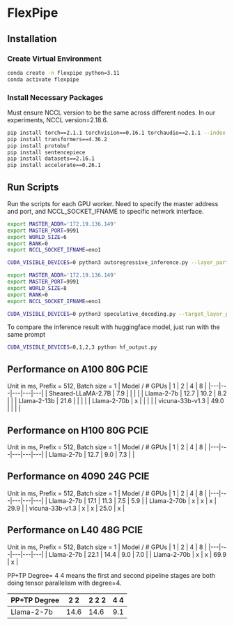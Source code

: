 # FlexPipe
## Installation
### Create Virtual Environment
``` bash
conda create -n flexpipe python=3.11
conda activate flexpipe
```

### Install Necessary Packages
Must ensure NCCL version to be the same across different nodes. In our experiments, NCCL version=2.18.6.

``` bash
pip install torch==2.1.1 torchvision==0.16.1 torchaudio==2.1.1 --index-url https://download.pytorch.org/whl/cu118
pip install transformers==4.36.2
pip install protobuf
pip install sentencepiece
pip install datasets==2.16.1
pip install accelerate==0.26.1
```

## Run Scripts
Run the scripts for each GPU worker. Need to specify the master address and port, and NCCL_SOCKET_IFNAME to specific network interface.
``` bash
export MASTER_ADDR='172.19.136.149'
export MASTER_PORT=9991
export WORLD_SIZE=6
export RANK=0
export NCCL_SOCKET_IFNAME=eno1

CUDA_VISIBLE_DEVICES=0 python3 autoregressive_inference.py --layer_partition 10 11 11 --tp_groups 2 2 2
```

``` bash
export MASTER_ADDR='172.19.136.149'
export MASTER_PORT=9991
export WORLD_SIZE=8
export RANK=0
export NCCL_SOCKET_IFNAME=eno1

CUDA_VISIBLE_DEVICES=0 python3 speculative_decoding.py --target_layer_partition 40 40 --target_tp_groups 4 4 --target_group 0 1 2 3 4 5 6 7 --draft_layer_partition 32 --draft_tp_groups 8 --draft_group 0 1 2 3 4 5 6 7
```

To compare the inference result with huggingface model, just run with the same prompt
```bash
CUDA_VISIBLE_DEVICES=0,1,2,3 python hf_output.py
```


## Performance on A100 80G PCIE
Unit in ms, Prefix = 512, Batch size = 1
| Model / # GPUs | 1 | 2 | 4 | 8 |
|---|---|---|---|---|
| Sheared-LLaMA-2.7B  |  7.9 |   |   |  |
| Llama-2-7b  | 12.7  | 10.2  | 8.2  |   |
| Llama-2-13b  | 21.6 |   |   |   |
| Llama-2-70b | x  |   |   |   |
| vicuna-33b-v1.3 | 49.0  |   |   |   |

## Performance on H100 80G PCIE
Unit in ms, Prefix = 512, Batch size = 1
| Model / # GPUs | 1 | 2 | 4 | 8 |
|---|---|---|---|---|
| Llama-2-7b  | 12.7  | 9.0  | 7.3  |   |

## Performance on 4090 24G PCIE
Unit in ms, Prefix = 512, Batch size = 1
| Model / # GPUs | 1 | 2 | 4 | 8 |
|---|---|---|---|---|
| Llama-2-7b  | 17.1  | 11.3  | 7.5  | 5.9  |
| Llama-2-70b | x  |  x | x  | 29.9  |
| vicuna-33b-v1.3 | x  | x  | 25.0  | x  |

## Performance on L40 48G PCIE
Unit in ms, Prefix = 512, Batch size = 1
| Model / # GPUs | 1 | 2 | 4 | 8 |
|---|---|---|---|---|
| Llama-2-7b  | 22.1  | 14.4  | 9.0  | 7.0  |
| Llama-2-70b | x  |  x | 69.9  | x  |

PP+TP Degree= 4 4 means the first and second pipeline stages are both doing tensor parallelism with degree=4.

| PP+TP Degree | 2 2 | 2 2 2 | 4 4 |
|---|---|---|---|
| Llama-2-7b  | 14.6  | 14.6 | 9.1 |